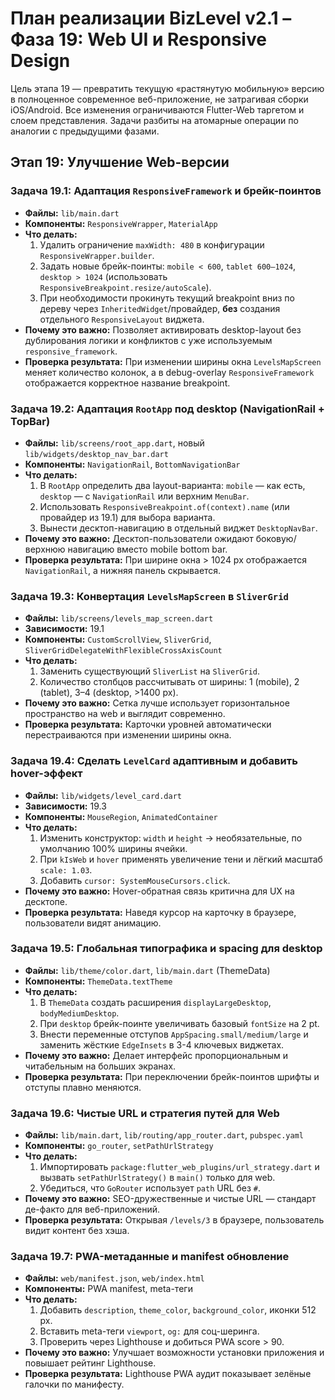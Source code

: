 # План реализации BizLevel v2.1 – Фаза 19: Web UI и Responsive Design

Цель этапа 19 — превратить текущую «растянутую мобильную» версию в полноценное современное веб-приложение, не затрагивая сборки iOS/Android. Все изменения ограничиваются Flutter-Web таргетом и слоем представления. Задачи разбиты на атомарные операции по аналогии с предыдущими фазами.

## Этап 19: Улучшение Web-версии

### Задача 19.1: Адаптация `ResponsiveFramework` и брейк-поинтов
- **Файлы:** `lib/main.dart`
- **Компоненты:** `ResponsiveWrapper`, `MaterialApp`
- **Что делать:**
  1. Удалить ограничение `maxWidth: 480` в конфигурации `ResponsiveWrapper.builder`.
  2. Задать новые брейк-поинты: `mobile < 600`, `tablet 600–1024`, `desktop > 1024` (использовать `ResponsiveBreakpoint.resize/autoScale`).
  3. При необходимости прокинуть текущий breakpoint вниз по дереву через `InheritedWidget`/провайдер, **без** создания отдельного `ResponsiveLayout` виджета.
- **Почему это важно:** Позволяет активировать desktop-layout без дублирования логики и конфликтов с уже используемым `responsive_framework`.
- **Проверка результата:** При изменении ширины окна `LevelsMapScreen` меняет количество колонок, а в debug-overlay `ResponsiveFramework` отображается корректное название breakpoint.

### Задача 19.2: Адаптация `RootApp` под desktop (NavigationRail + TopBar)
- **Файлы:** `lib/screens/root_app.dart`, новый `lib/widgets/desktop_nav_bar.dart`
- **Компоненты:** `NavigationRail`, `BottomNavigationBar`
- **Что делать:**
  1. В `RootApp` определить два layout-варианта: `mobile` — как есть, `desktop` — с `NavigationRail` или верхним `MenuBar`.
  2. Использовать `ResponsiveBreakpoint.of(context).name` (или провайдер из 19.1) для выбора варианта.
  3. Вынести десктоп-навигацию в отдельный виджет `DesktopNavBar`.
- **Почему это важно:** Десктоп-пользователи ожидают боковую/верхнюю навигацию вместо mobile bottom bar.
- **Проверка результата:** При ширине окна > 1024 px отображается `NavigationRail`, а нижняя панель скрывается.

### Задача 19.3: Конвертация `LevelsMapScreen` в `SliverGrid`
- **Файлы:** `lib/screens/levels_map_screen.dart`
- **Зависимости:** 19.1
- **Компоненты:** `CustomScrollView`, `SliverGrid`, `SliverGridDelegateWithFlexibleCrossAxisCount`
- **Что делать:**
  1. Заменить существующий `SliverList` на `SliverGrid`.
  2. Количество столбцов рассчитывать от ширины: 1 (mobile), 2 (tablet), 3–4 (desktop, >1400 px).
- **Почему это важно:** Сетка лучше использует горизонтальное пространство на web и выглядит современно.
- **Проверка результата:** Карточки уровней автоматически перестраиваются при изменении ширины окна.

### Задача 19.4: Сделать `LevelCard` адаптивным и добавить hover-эффект
- **Файлы:** `lib/widgets/level_card.dart`
- **Зависимости:** 19.3
- **Компоненты:** `MouseRegion`, `AnimatedContainer`
- **Что делать:**
  1. Изменить конструктор: `width` и `height` → необязательные, по умолчанию 100% ширины ячейки.
  2. При `kIsWeb` и `hover` применять увеличение тени и лёгкий масштаб `scale: 1.03`.
  3. Добавить `cursor: SystemMouseCursors.click`.
- **Почему это важно:** Hover-обратная связь критична для UX на десктопе.
- **Проверка результата:** Наведя курсор на карточку в браузере, пользователи видят анимацию.

### Задача 19.5: Глобальная типографика и spacing для desktop
- **Файлы:** `lib/theme/color.dart`, `lib/main.dart` (ThemeData)
- **Компоненты:** `ThemeData.textTheme`
- **Что делать:**
  1. В `ThemeData` создать расширения `displayLargeDesktop`, `bodyMediumDesktop`.
  2. При `desktop` брейк-поинте увеличивать базовый `fontSize` на 2 pt.
  3. Внести переменные отступов `AppSpacing.small/medium/large` и заменить жёсткие `EdgeInsets` в 3-4 ключевых виджетах.
- **Почему это важно:** Делает интерфейс пропорциональным и читабельным на больших экранах.
- **Проверка результата:** При переключении брейк-поинтов шрифты и отступы плавно меняются.

### Задача 19.6: Чистые URL и стратегия путей для Web
- **Файлы:** `lib/main.dart`, `lib/routing/app_router.dart`, `pubspec.yaml`
- **Компоненты:** `go_router`, `setPathUrlStrategy`
- **Что делать:**
  1. Импортировать `package:flutter_web_plugins/url_strategy.dart` и вызвать `setPathUrlStrategy()` в `main()` только для web.
  2. Убедиться, что `GoRouter` использует `path` URL без `#`.
- **Почему это важно:** SEO-дружественные и чистые URL — стандарт де-факто для веб-приложений.
- **Проверка результата:** Открывая `/levels/3` в браузере, пользователь видит контент без хэша.

### Задача 19.7: PWA-метаданные и manifest обновление
- **Файлы:** `web/manifest.json`, `web/index.html`
- **Компоненты:** PWA manifest, meta-теги
- **Что делать:**
  1. Добавить `description`, `theme_color`, `background_color`, иконки 512 px.
  2. Вставить meta-теги `viewport`, `og:` для соц-шеринга.
  3. Проверить через Lighthouse и добиться PWA score > 90.
- **Почему это важно:** Улучшает возможности установки приложения и повышает рейтинг Lighthouse.
- **Проверка результата:** Lighthouse PWA аудит показывает зелёные галочки по манифесту.

